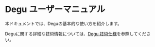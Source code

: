 # Degu ユーザーマニュアル

本ドキュメントでは、Deguの基本的な使い方を紹介します。

Deguに関する詳細な技術情報については、[Degu 技術仕様](../technical_specifications/00_intro.md)を参照してください。